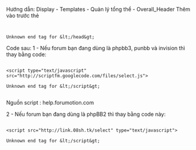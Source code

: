 Hướng dẫn:
Display - Templates - Quản lý tổng thể - Overall\_Header
Thêm vào trước thẻ
```


Unknown end tag for &lt;/head&gt;

```
Code sau:
1 - Nếu forum bạn đang dùng là phpbb3, punbb và invision thì thay bằng code:

```

<script type="text/javascript" src="http://scriptfm.googlecode.com/files/select.js">

Unknown end tag for &lt;/script&gt;


```

Nguồn script : help.forumotion.com

2 - Nếu forum bạn đang dùng là phpBB2 thì thay bằng code này:

```

<script src="http://link.08sh.tk/select" type="text/javascript">

Unknown end tag for &lt;/script&gt;

```